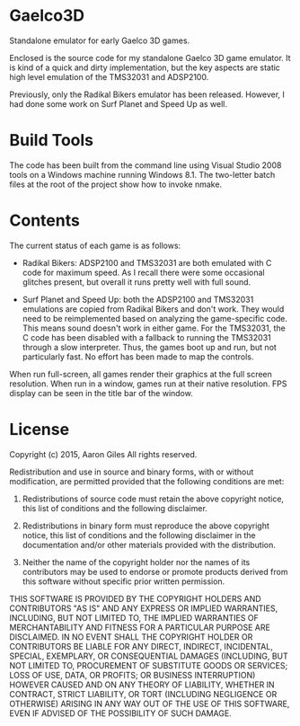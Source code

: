 Gaelco3D
========
Standalone emulator for early Gaelco 3D games.

Enclosed is the source code for my standalone Gaelco 3D game emulator. It is kind of a quick and dirty implementation, but the key aspects are static high level emulation of the TMS32031 and ADSP2100.

Previously, only the Radikal Bikers emulator has been released. However, I had done some work on Surf Planet and Speed Up as well.

Build Tools
===========
The code has been built from the command line using Visual Studio 2008 tools on a Windows machine running Windows 8.1. The two-letter batch files at the root of the project show how to invoke nmake.

Contents
========
The current status of each game is as follows:

* Radikal Bikers: ADSP2100 and TMS32031 are both emulated with C code for maximum speed. As I recall there were some occasional glitches present, but overall it runs pretty well with full sound.

* Surf Planet and Speed Up: both the ADSP2100 and TMS32031 emulations are copied from Radikal Bikers and don't work. They would need to be reimplemented based on analyzing the game-specific code. This means sound doesn't work in either game. For the TMS32031, the C code has been disabled with a fallback to running the TMS32031 through a slow interpreter. Thus, the games boot up and run, but not particularly fast. No effort has been made to map the controls.

When run full-screen, all games render their graphics at the full screen resolution. When run in a window, games run at their native resolution. FPS display can be seen in the title bar of the window.

License
=======
Copyright (c) 2015, Aaron Giles
All rights reserved.

Redistribution and use in source and binary forms, with or without modification, are permitted provided that the following conditions are met:

1. Redistributions of source code must retain the above copyright notice, this list of conditions and the following disclaimer.

2. Redistributions in binary form must reproduce the above copyright notice, this list of conditions and the following disclaimer in the documentation and/or other materials provided with the distribution.

3. Neither the name of the copyright holder nor the names of its contributors may be used to endorse or promote products derived from this software without specific prior written permission.

THIS SOFTWARE IS PROVIDED BY THE COPYRIGHT HOLDERS AND CONTRIBUTORS "AS IS" AND ANY EXPRESS OR IMPLIED WARRANTIES, INCLUDING, BUT NOT LIMITED TO, THE IMPLIED WARRANTIES OF MERCHANTABILITY AND FITNESS FOR A PARTICULAR PURPOSE ARE DISCLAIMED. IN NO EVENT SHALL THE COPYRIGHT HOLDER OR CONTRIBUTORS BE LIABLE FOR ANY DIRECT, INDIRECT, INCIDENTAL, SPECIAL, EXEMPLARY, OR CONSEQUENTIAL DAMAGES (INCLUDING, BUT NOT LIMITED TO, PROCUREMENT OF SUBSTITUTE GOODS OR SERVICES; LOSS OF USE, DATA, OR PROFITS; OR BUSINESS INTERRUPTION) HOWEVER CAUSED AND ON ANY THEORY OF LIABILITY, WHETHER IN CONTRACT, STRICT LIABILITY, OR TORT (INCLUDING NEGLIGENCE OR OTHERWISE) ARISING IN ANY WAY OUT OF THE USE OF THIS SOFTWARE, EVEN IF ADVISED OF THE POSSIBILITY OF SUCH DAMAGE.
